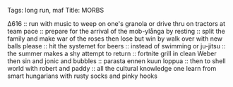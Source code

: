 Tags: long run, maf
Title: MORBS
  
∆616 :: run with music to weep on one's granola or drive thru on tractors at team pace :: prepare for the arrival of the mob-ylånga by resting :: split the family and make war of the roses then lose but win by walk over with new balls please :: hit the systemet for beers :: instead of swimming or ju-jitsu :: the summer makes a shy attempt to return :: fortnite grill in clean Weber then sin and jonic and bubbles :: parasta ennen kuun loppua :: then to shell world with robert and paddy :: all the cultural knowledge one learn from smart hungarians with rusty socks and pinky hooks